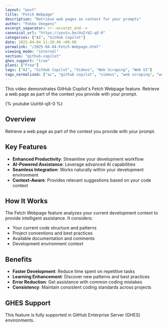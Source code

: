 ```yaml
---
layout: "post"
title: "Fetch Webpage"
description: "Retrieve web pages as context for your prompts"
author: "Fokko Veegens"
excerpt_separator: <!--excerpt_end-->
canonical_url: "https://youtu.be/UuIrbI-qX-0"
categories: ["AI", "GitHub Copilot"]
date: 2025-04-04 11:28:40 +00:00
permalink: "/2025-04-04-Fetch-Webpage.html"
viewing_mode: "internal"
section: "github-copilot"
ghes_support: "true"
plans: ["Free"]
tags: ["AI", "GitHub Copilot", "Videos", "Web Scraping", "Web UI"]
tags_normalized: ["ai", "github copilot", "videos", "web scraping", "web ui"]
---
```


This video demonstrates GitHub Copilot's Fetch Webpage feature. Retrieve a web page as part of the context you provide with your prompt.<!--excerpt_end-->

{% youtube UuIrbI-qX-0 %}

## Overview

Retrieve a web page as part of the context you provide with your prompt.

## Key Features

- **Enhanced Productivity**: Streamline your development workflow
- **AI-Powered Assistance**: Leverage advanced AI capabilities
- **Seamless Integration**: Works naturally within your development environment
- **Context-Aware**: Provides relevant suggestions based on your code context

## How It Works

The Fetch Webpage feature analyzes your current development context to provide intelligent assistance. It considers:

- Your current code structure and patterns
- Project conventions and best practices
- Available documentation and comments
- Development environment context

## Benefits

- **Faster Development**: Reduce time spent on repetitive tasks
- **Learning Enhancement**: Discover new patterns and best practices
- **Error Reduction**: Get assistance with common coding mistakes
- **Consistency**: Maintain consistent coding standards across projects

## GHES Support

This feature is fully supported in GitHub Enterprise Server (GHES) environments.
